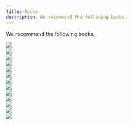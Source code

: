 ```yaml
---
title: Books
description: We recommend the following books.
---
```


We recommend the following books.

<div class="flex-books">
	<div>
		<a href="https://www.amazon.co.jp/%E8%89%AF%E3%81%84%E3%82%B3%E3%83%BC%E3%83%89-%E6%82%AA%E3%81%84%E3%82%B3%E3%83%BC%E3%83%89%E3%81%A7%E5%AD%A6%E3%81%B6%E8%A8%AD%E8%A8%88%E5%85%A5%E9%96%80-%E2%80%95%E4%BF%9D%E5%AE%88%E3%81%97%E3%82%84%E3%81%99%E3%81%84-%E6%88%90%E9%95%B7%E3%81%97%E7%B6%9A%E3%81%91%E3%82%8B%E3%82%B3%E3%83%BC%E3%83%89%E3%81%AE%E6%9B%B8%E3%81%8D%E6%96%B9-%E4%BB%99%E5%A1%B2/dp/4297127830?pd_rd_w=23Eek&content-id=amzn1.sym.bc57a5ab-9f02-4944-8c5c-9e1696e0d32c&pf_rd_p=bc57a5ab-9f02-4944-8c5c-9e1696e0d32c&pf_rd_r=DTGR9KKMX1ZE6X5ZPSZQ&pd_rd_wg=KfTSs&pd_rd_r=526d7c3c-6062-4f24-b362-6400085021fb&pd_rd_i=4297127830&psc=1&linkCode=li2&tag=claltc-22&linkId=b03d1ead45b04d8d867e2f028b36e0dd&language=ja_JP&ref_=as_li_ss_il" target="_blank"><img border="0" src="//ws-fe.amazon-adsystem.com/widgets/q?_encoding=UTF8&ASIN=4297127830&Format=_SL160_&ID=AsinImage&MarketPlace=JP&ServiceVersion=20070822&WS=1&tag=claltc-22&language=ja_JP" ></a><img src="https://ir-jp.amazon-adsystem.com/e/ir?t=claltc-22&language=ja_JP&l=li2&o=9&a=4297127830" width="1" height="1" border="0" alt="" style="border:none !important; margin:0px !important;" />
	</div>
	<div>
		<a href="https://www.amazon.co.jp/%E3%81%AA%E3%81%9C%E3%80%81%E3%81%82%E3%81%AA%E3%81%9F%E3%81%AE%E4%BB%95%E4%BA%8B%E3%81%AF%E7%B5%82%E3%82%8F%E3%82%89%E3%81%AA%E3%81%84%E3%81%AE%E3%81%8B-%E3%82%B9%E3%83%94%E3%83%BC%E3%83%89%E3%81%AF%E6%9C%80%E5%BC%B7%E3%81%AE%E6%AD%A6%E5%99%A8%E3%81%A7%E3%81%82%E3%82%8B-%E4%B8%AD%E5%B3%B6%E8%81%A1-ebook/dp/B01GPCKJWK?crid=2EVE6C4M62WU&keywords=%E3%81%AA%E3%81%9C%E3%81%82%E3%81%AA%E3%81%9F%E3%81%AE%E4%BB%95%E4%BA%8B%E3%81%AF%E7%B5%82%E3%82%8F%E3%82%89%E3%81%AA%E3%81%84%E3%81%AE%E3%81%8B&qid=1685603190&sprefix=%E3%81%AA%E3%81%9C%E3%81%82%E3%81%AA%E3%81%9F%E3%81%AE%E4%BB%95%E4%BA%8B%E3%81%AF%2Caps%2C223&sr=8-1&linkCode=li2&tag=claltc-22&linkId=1c1d323b3732a200e61d7ee07f5d6fb6&language=ja_JP&ref_=as_li_ss_il" target="_blank"><img border="0" src="//ws-fe.amazon-adsystem.com/widgets/q?_encoding=UTF8&ASIN=B01GPCKJWK&Format=_SL160_&ID=AsinImage&MarketPlace=JP&ServiceVersion=20070822&WS=1&tag=claltc-22&language=ja_JP" ></a><img src="https://ir-jp.amazon-adsystem.com/e/ir?t=claltc-22&language=ja_JP&l=li2&o=9&a=B01GPCKJWK" width="1" height="1" border="0" alt="" style="border:none !important; margin:0px !important;" />
	</div>
	<div>
		<a href="https://www.amazon.co.jp/%E7%8F%BE%E5%A0%B4%E3%81%A7%E5%BD%B9%E7%AB%8B%E3%81%A4%E3%82%B7%E3%82%B9%E3%83%86%E3%83%A0%E8%A8%AD%E8%A8%88%E3%81%AE%E5%8E%9F%E5%89%87-%E5%A4%89%E6%9B%B4%E3%82%92%E6%A5%BD%E3%81%A7%E5%AE%89%E5%85%A8%E3%81%AB%E3%81%99%E3%82%8B%E3%82%AA%E3%83%96%E3%82%B8%E3%82%A7%E3%82%AF%E3%83%88%E6%8C%87%E5%90%91%E3%81%AE%E5%AE%9F%E8%B7%B5%E6%8A%80%E6%B3%95-%E5%A2%97%E7%94%B0-%E4%BA%A8/dp/477419087X?__mk_ja_JP=%E3%82%AB%E3%82%BF%E3%82%AB%E3%83%8A&crid=30Z34DUZATJ7E&keywords=%E3%83%89%E3%83%A1%E3%82%A4%E3%83%B3%E9%A7%86%E5%8B%95%E9%96%8B%E7%99%BA&qid=1685603561&sprefix=%E3%83%89%E3%83%A1%E3%82%A4%E3%83%B3%E9%A7%86%E5%8B%95%E9%96%8B%E7%99%BA%2Caps%2C212&sr=8-12&linkCode=li3&tag=claltc-22&linkId=fc6a57a7f79201032f315fd85a914775&language=ja_JP&ref_=as_li_ss_il" target="_blank"><img border="0" src="//ws-fe.amazon-adsystem.com/widgets/q?_encoding=UTF8&ASIN=477419087X&Format=_SL250_&ID=AsinImage&MarketPlace=JP&ServiceVersion=20070822&WS=1&tag=claltc-22&language=ja_JP" ></a><img src="https://ir-jp.amazon-adsystem.com/e/ir?t=claltc-22&language=ja_JP&l=li3&o=9&a=477419087X" width="1" height="1" border="0" alt="" style="border:none !important; margin:0px !important;" />
	</div>
	<div>
		<a href="https://www.amazon.co.jp/%E3%83%AA%E3%83%BC%E3%83%80%E3%83%96%E3%83%AB%E3%82%B3%E3%83%BC%E3%83%89-%E2%80%95%E3%82%88%E3%82%8A%E8%89%AF%E3%81%84%E3%82%B3%E3%83%BC%E3%83%89%E3%82%92%E6%9B%B8%E3%81%8F%E3%81%9F%E3%82%81%E3%81%AE%E3%82%B7%E3%83%B3%E3%83%97%E3%83%AB%E3%81%A7%E5%AE%9F%E8%B7%B5%E7%9A%84%E3%81%AA%E3%83%86%E3%82%AF%E3%83%8B%E3%83%83%E3%82%AF-Theory-practice-Boswell/dp/4873115655?crid=3K9IE6K1IPSQ&keywords=%E8%89%AF%E3%81%84%E3%82%B3%E3%83%BC%E3%83%89%2F%E6%82%AA%E3%81%84%E3%82%B3%E3%83%BC%E3%83%89%E3%81%A7%E5%AD%A6%E3%81%B6%E8%A8%AD%E8%A8%88%E5%85%A5%E9%96%80&qid=1685603303&sprefix=%E8%89%AF%E3%81%84%E3%82%B3%E3%83%BC%E3%83%89%2Caps%2C219&sr=8-3&linkCode=li3&tag=claltc-22&linkId=afb2a0a15ca811ad0907e9cdf46ce2be&language=ja_JP&ref_=as_li_ss_il" target="_blank"><img border="0" src="//ws-fe.amazon-adsystem.com/widgets/q?_encoding=UTF8&ASIN=4873115655&Format=_SL250_&ID=AsinImage&MarketPlace=JP&ServiceVersion=20070822&WS=1&tag=claltc-22&language=ja_JP" ></a><img src="https://ir-jp.amazon-adsystem.com/e/ir?t=claltc-22&language=ja_JP&l=li3&o=9&a=4873115655" width="1" height="1" border="0" alt="" style="border:none !important; margin:0px !important;" />
	</div>
	<div>
		<a href="https://www.amazon.co.jp/%E3%82%A8%E3%83%AA%E3%83%83%E3%82%AF%E3%83%BB%E3%82%A8%E3%83%B4%E3%82%A1%E3%83%B3%E3%82%B9%E3%81%AE%E3%83%89%E3%83%A1%E3%82%A4%E3%83%B3%E9%A7%86%E5%8B%95%E8%A8%AD%E8%A8%88-Eric-Evans-ebook/dp/B00GRKD6XU?__mk_ja_JP=%E3%82%AB%E3%82%BF%E3%82%AB%E3%83%8A&crid=2PGOO5HCF52SF&keywords=%E3%82%A8%E3%83%AA%E3%83%83%E3%82%AF%E3%83%BB%E3%82%A8%E3%83%B4%E3%82%A1%E3%83%B3%E3%82%B9&qid=1686485821&sprefix=%E3%82%A8%E3%83%AA%E3%83%83%E3%82%AF+%E3%82%A8%E3%83%B4%E3%82%A1%E3%83%B3%E3%82%B9%2Caps%2C268&sr=8-1&linkCode=li2&tag=claltc-22&linkId=cf57dd88042c3c8ff483a449a9195ebb&language=ja_JP&ref_=as_li_ss_il" target="_blank"><img border="0" src="//ws-fe.amazon-adsystem.com/widgets/q?_encoding=UTF8&ASIN=B00GRKD6XU&Format=_SL160_&ID=AsinImage&MarketPlace=JP&ServiceVersion=20070822&WS=1&tag=claltc-22&language=ja_JP" ></a><img src="https://ir-jp.amazon-adsystem.com/e/ir?t=claltc-22&language=ja_JP&l=li2&o=9&a=B00GRKD6XU" width="1" height="1" border="0" alt="" style="border:none !important; margin:0px !important;" />
	</div>
	<div>
		<a href="https://www.amazon.co.jp/%E3%83%89%E3%83%A1%E3%82%A4%E3%83%B3%E9%A7%86%E5%8B%95%E8%A8%AD%E8%A8%88%E5%85%A5%E9%96%80-%E3%83%9C%E3%83%88%E3%83%A0%E3%82%A2%E3%83%83%E3%83%97%E3%81%A7%E3%82%8F%E3%81%8B%E3%82%8B-%E3%83%89%E3%83%A1%E3%82%A4%E3%83%B3%E9%A7%86%E5%8B%95%E8%A8%AD%E8%A8%88%E3%81%AE%E5%9F%BA%E6%9C%AC-%E6%88%90%E7%80%AC-%E5%85%81%E5%AE%A3/dp/479815072X?__mk_ja_JP=%E3%82%AB%E3%82%BF%E3%82%AB%E3%83%8A&crid=339SN1C0HFCH9&keywords=%E3%83%89%E3%83%A1%E3%82%A4%E3%83%B3%E9%A7%86%E5%8B%95%E3%82%BB%E3%82%A4%E3%83%83%E7%B3%BB%E5%85%A5%E9%96%80&qid=1686484140&sprefix=%E3%83%89%E3%83%A1%E3%82%A4%E3%83%B3%E9%A7%86%E5%8B%95%E3%82%BB%E3%82%A4%E3%83%83%E7%B3%BB%E5%85%A5%E9%96%80%2Caps%2C249&sr=8-1&linkCode=li3&tag=claltc-22&linkId=1896e164c69c8290f22fcb0ae61f2104&language=ja_JP&ref_=as_li_ss_il" target="_blank"><img border="0" src="//ws-fe.amazon-adsystem.com/widgets/q?_encoding=UTF8&ASIN=479815072X&Format=_SL250_&ID=AsinImage&MarketPlace=JP&ServiceVersion=20070822&WS=1&tag=claltc-22&language=ja_JP" ></a><img src="https://ir-jp.amazon-adsystem.com/e/ir?t=claltc-22&language=ja_JP&l=li3&o=9&a=479815072X" width="1" height="1" border="0" alt="" style="border:none !important; margin:0px !important;" />
	</div>
	<div>
		<a href="https://www.amazon.co.jp/%E3%83%AA%E3%83%95%E3%82%A1%E3%82%AF%E3%82%BF%E3%83%AA%E3%83%B3%E3%82%B0-%E6%97%A2%E5%AD%98%E3%81%AE%E3%82%B3%E3%83%BC%E3%83%89%E3%82%92%E5%AE%89%E5%85%A8%E3%81%AB%E6%94%B9%E5%96%84%E3%81%99%E3%82%8B%EF%BC%88%E7%AC%AC2%E7%89%88%EF%BC%89-%EF%BC%AD%EF%BD%81%EF%BD%92%EF%BD%94%EF%BD%89%EF%BD%8E%EF%BC%A6%EF%BD%8F%EF%BD%97%EF%BD%8C%EF%BD%85%EF%BD%92-ebook/dp/B0827R4BDW?_encoding=UTF8&qid=1686484204&sr=8-1&linkCode=li2&tag=claltc-22&linkId=bf7e6853cb5cf060624d85f52a88bc7c&language=ja_JP&ref_=as_li_ss_il" target="_blank"><img border="0" src="//ws-fe.amazon-adsystem.com/widgets/q?_encoding=UTF8&ASIN=B0827R4BDW&Format=_SL160_&ID=AsinImage&MarketPlace=JP&ServiceVersion=20070822&WS=1&tag=claltc-22&language=ja_JP" ></a><img src="https://ir-jp.amazon-adsystem.com/e/ir?t=claltc-22&language=ja_JP&l=li2&o=9&a=B0827R4BDW" width="1" height="1" border="0" alt="" style="border:none !important; margin:0px !important;" />
	</div>
	<div>
		<a href="https://www.amazon.co.jp/Good-Code-Bad-%EF%BD%9E%E6%8C%81%E7%B6%9A%E5%8F%AF%E8%83%BD%E3%81%AA%E9%96%8B%E7%99%BA%E3%81%AE%E3%81%9F%E3%82%81%E3%81%AE%E3%82%BD%E3%83%95%E3%83%88%E3%82%A6%E3%82%A7%E3%82%A2%E3%82%A8%E3%83%B3%E3%82%B8%E3%83%8B%E3%82%A2%E7%9A%84%E6%80%9D%E8%80%83/dp/4798068160?_encoding=UTF8&qid=1686484285&sr=8-1&linkCode=li2&tag=claltc-22&linkId=5530316f4439ff99a1b97085ef4d9b41&language=ja_JP&ref_=as_li_ss_il" target="_blank"><img border="0" src="//ws-fe.amazon-adsystem.com/widgets/q?_encoding=UTF8&ASIN=4798068160&Format=_SL160_&ID=AsinImage&MarketPlace=JP&ServiceVersion=20070822&WS=1&tag=claltc-22&language=ja_JP" ></a><img src="https://ir-jp.amazon-adsystem.com/e/ir?t=claltc-22&language=ja_JP&l=li2&o=9&a=4798068160" width="1" height="1" border="0" alt="" style="border:none !important; margin:0px !important;" />
	</div>
	<div>
		<a href="https://www.amazon.co.jp/%E4%BA%BA%E3%82%92%E5%8B%95%E3%81%8B%E3%81%99-%E6%96%87%E5%BA%AB%E7%89%88-D%E3%83%BB%E3%82%AB%E3%83%BC%E3%83%8D%E3%82%AE%E3%83%BC/dp/442210098X?__mk_ja_JP=%E3%82%AB%E3%82%BF%E3%82%AB%E3%83%8A&crid=1GASET2G3P42I&keywords=%E4%BA%BA%E3%82%92%E5%8B%95%E3%81%8B%E3%81%99&qid=1686486108&sprefix=%E4%BA%BA%E3%82%92%E5%8B%95%E3%81%8B%E3%81%99%2Caps%2C233&sr=8-1&linkCode=li2&tag=claltc-22&linkId=9c97386349da28d63f0aedff3105b8dd&language=ja_JP&ref_=as_li_ss_il" target="_blank"><img border="0" src="//ws-fe.amazon-adsystem.com/widgets/q?_encoding=UTF8&ASIN=442210098X&Format=_SL160_&ID=AsinImage&MarketPlace=JP&ServiceVersion=20070822&WS=1&tag=claltc-22&language=ja_JP" ></a><img src="https://ir-jp.amazon-adsystem.com/e/ir?t=claltc-22&language=ja_JP&l=li2&o=9&a=442210098X" width="1" height="1" border="0" alt="" style="border:none !important; margin:0px !important;" />
	</div>
	<div>
		<a href="https://www.amazon.co.jp/%E3%83%A9%E3%83%BC%E3%83%A1%E3%83%B3%E7%99%BA%E8%A6%8B%E4%BC%9D%EF%BC%88%EF%BC%91%EF%BC%89-%E3%83%93%E3%83%83%E3%82%B0%E3%82%B3%E3%83%9F%E3%83%83%E3%82%AF%E3%82%B9-%E6%B2%B3%E5%90%88%E5%8D%98-ebook/dp/B00BEPE9QG?keywords=%E3%83%A9%E3%83%BC%E3%83%A1%E3%83%B3%E7%99%BA%E8%A6%8B%E4%BC%9D&qid=1686485413&s=digital-text&sprefix=%E3%83%A9%E3%83%BC%E3%83%A1%E3%83%B3%2Cdigital-text%2C323&sr=1-1&linkCode=li2&tag=claltc-22&linkId=ebf3323253930cb67f0169d2d270d1f4&language=ja_JP&ref_=as_li_ss_il" target="_blank"><img border="0" src="//ws-fe.amazon-adsystem.com/widgets/q?_encoding=UTF8&ASIN=B00BEPE9QG&Format=_SL160_&ID=AsinImage&MarketPlace=JP&ServiceVersion=20070822&WS=1&tag=claltc-22&language=ja_JP" ></a><img src="https://ir-jp.amazon-adsystem.com/e/ir?t=claltc-22&language=ja_JP&l=li2&o=9&a=B00BEPE9QG" width="1" height="1" border="0" alt="" style="border:none !important; margin:0px !important;" />
	</div>
	<div>
		<a href="https://www.amazon.co.jp/gp/product/B00D2OHU54?notRedirectToSDP=1&storeType=ebooks&linkCode=li2&tag=claltc-22&linkId=89fae8f75bd1a8db843341639d802667&language=ja_JP&ref_=as_li_ss_il" target="_blank"><img border="0" src="//ws-fe.amazon-adsystem.com/widgets/q?_encoding=UTF8&ASIN=B00D2OHU54&Format=_SL160_&ID=AsinImage&MarketPlace=JP&ServiceVersion=20070822&WS=1&tag=claltc-22&language=ja_JP" ></a><img src="https://ir-jp.amazon-adsystem.com/e/ir?t=claltc-22&language=ja_JP&l=li2&o=9&a=B00D2OHU54" width="1" height="1" border="0" alt="" style="border:none !important; margin:0px !important;" />
	</div>
	<div>
		<a href="https://www.amazon.co.jp/gp/product/B0891S9D46?storeType=ebooks&linkCode=li2&tag=claltc-22&linkId=2ddd79219ac2ff179cbdcd2a82ec6bcc&language=ja_JP&ref_=as_li_ss_il" target="_blank"><img border="0" src="//ws-fe.amazon-adsystem.com/widgets/q?_encoding=UTF8&ASIN=B0891S9D46&Format=_SL160_&ID=AsinImage&MarketPlace=JP&ServiceVersion=20070822&WS=1&tag=claltc-22&language=ja_JP" ></a><img src="https://ir-jp.amazon-adsystem.com/e/ir?t=claltc-22&language=ja_JP&l=li2&o=9&a=B0891S9D46" width="1" height="1" border="0" alt="" style="border:none !important; margin:0px !important;" />
	</div>
	<div>
		<a href="https://www.amazon.co.jp/%E6%98%9F%E6%96%B0%E4%B8%80-%E3%82%B7%E3%83%A7%E3%83%BC%E3%83%88%E3%82%B7%E3%83%A7%E3%83%BC%E3%83%881001-%E6%98%9F-%E6%96%B0%E4%B8%80/dp/410319426X?&linkCode=li2&tag=claltc-22&linkId=fda8e011d3982e87de41387fb370d429&language=ja_JP&ref_=as_li_ss_il" target="_blank"><img border="0" src="//ws-fe.amazon-adsystem.com/widgets/q?_encoding=UTF8&ASIN=410319426X&Format=_SL160_&ID=AsinImage&MarketPlace=JP&ServiceVersion=20070822&WS=1&tag=claltc-22&language=ja_JP" ></a><img src="https://ir-jp.amazon-adsystem.com/e/ir?t=claltc-22&language=ja_JP&l=li2&o=9&a=410319426X" width="1" height="1" border="0" alt="" style="border:none !important; margin:0px !important;" />
	</div>
</div>
